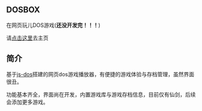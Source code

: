 ## DOSBOX

在网页玩儿DOS游戏(**还没开发完！！！**)

请[点击这里](https://dosbox.gogogoghost.site)去主页

## 简介

基于[js-dos](https://js-dos.com/)搭建的网页dos游戏播放器，有便捷的游戏体验与存档管理，虽然界面很丑。

功能基本齐全，界面尚在开发，内置游戏库与游戏存档信息，目前仅有仙剑，后续会添加更多游戏。
